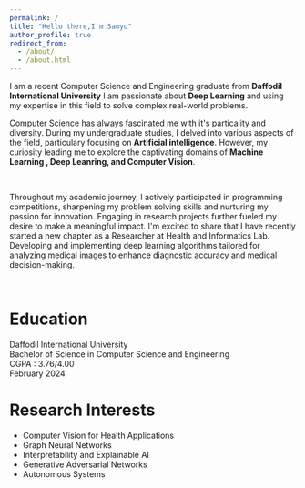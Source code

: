 ```yaml
---
permalink: /
title: "Hello there,I'm Samyo"
author_profile: true
redirect_from: 
  - /about/
  - /about.html
---
```


I am a recent Computer Science and Engineering graduate from <b>Daffodil International University</b> I am passionate about <b>Deep Learning</b> and using my expertise in this field to solve complex real-world problems. <br>

Computer Science has always fascinated me with it's particality and diversity. During my undergraduate studies, I delved into various aspects of the field, particulary focusing on <b>Artificial intelligence</b>. However, my curiosity leading me to explore the captivating domains of <b> Machine Learning , Deep Leanring, and Computer Vision</b>.   

<br>

Throughout my academic journey, I actively participated in programming competitions, sharpening my problem solving skills and nurturing my passion for innovation. Engaging in research projects further fueled my desire to make a meaningful impact. I'm excited to share that I have recently started a new chapter as a Researcher at Health and Informatics Lab. Developing and implementing deep learning algorithms tailored for analyzing medical images to enhance diagnostic accuracy and medical decision-making.

<br>




Education
======
Daffodil International University <br>
Bachelor of Science in Computer Science and Engineering<br>
CGPA : 3.76/4.00<br>
February 2024

Research Interests
======
<ul>
  <li>Computer Vision for Health Applications</li>
  <li>Graph Neural Networks</li>
  <li>Interpretability and Explainable AI</li>
  <li>Generative Adversarial Networks</li>
  <li>Autonomous Systems</li>
</ul>

